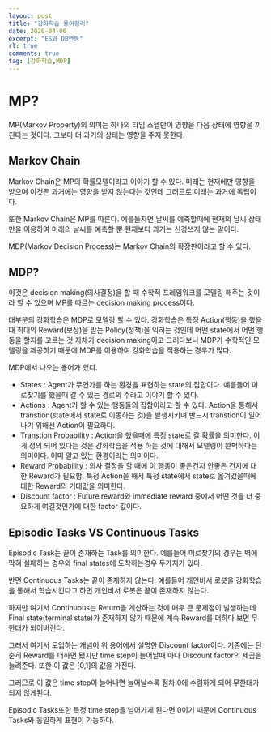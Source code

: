 ```yaml
---
layout: post
title: "강화학습 용어정리"
date: 2020-04-06
excerpt: "ES와 DB연동"
rl: true
comments: true
tag: [강화학습,MDP]
---
```

# MP?
MP(Markov Property)의 의미는 하나의 타임 스텝만이 영향을 다음 상태에 영향을 끼친다는 것이다. 그보다 더 과거의 상태는 영향을 주지 못한다.

## Markov Chain
Markov Chain은 MP의 확률모델이라고 이야기 할 수 있다. 미래는 현재에만 영향을 받으며 이것은 과거에는 영향을 받지 않는다는 것인데 그러므로 미래는 과거에 독립이다.

또한 Markov Chain은 MP를 따른다. 예를들자면 날씨를 예측할때에 현재의 날씨 상태만을 이용하여 미래의 날씨를 예측할 뿐 현재보다 과거는 신경쓰지 않는 말이다.

MDP(Markov Decision Process)는 Markov Chain의 확장판이라고 할 수 있다.

## MDP?
이것은 decision making(의사결정)을 할 때 수학적 프레임워크를 모델링 해주는 것이라 할 수 있으며 MP를 따르는 decision making process이다.

대부분의 강화학습은 MDP로 모델링 할 수 있다. 강화학습은 특정 Action(행동)을 했을때 최대의 Reward(보상)을 받는 Policy(정책)을 익히는 것인데 어떤 state에서 어떤 행동을 할지를 고르는 것 자체가 decision making이고 그러다보니 MDP가 수학적인 모델링을 제공하기 때문에 MDP를 이용하여 강화학습을 적용하는 경우가 많다.

MDP에서 나오는 용어가 있다.

- States : Agent가 무언가를 하는 환경을 표현하는 state의 집합이다. 예를들어 미로찾기를 했을때 갈 수 있는 경로의 수라고 이야기 할 수 있다.
- Actions : Agent가 할 수 있는 행동들의 집합이라고 할 수 있다. Action을 통해서 transtion(state에서 state로 이동하는 것)을 발생시키며 반드시 transtion이 일어나기 위해선 Action이 필요하다.
- Transtion Probability : Action을 했을때에 특정 state로 갈 확률을 의미한다. 이게 정의 되어 있다는 것은 강화학습을 적용 하는 것에 대해서 모델링이 완벽하다는 의미이다. 이미 알고 있는 환경이라는 의미이다.
- Reward Probability : 의사 결정을 할 때에 이 행동이 좋은건지 안좋은 건지에 대한 Reward가 필요함. 특정 Action을 해서 특정 state에서 state로 옮겨갔을때에 대한 Reward의 기대값을 의미한다.
- Discount factor : Future reward와 immediate reward 중에서 어떤 것을 더 중요하게 여길것인가에 대한 factor 값이다. 

## Episodic Tasks VS Continuous Tasks
Episodic Task는 끝이 존재하는 Task를 의미한다. 예를들어 미로찾기의 경우는 벽에 막혀 실패하는 경우와 final states에 도착하는경우 두가지가 있다.

반면 Continuous Tasks는 끝이 존재하지 않는다. 예를들어 개인비서 로봇을 강화학습을 통해서 학습시킨다고 하면 개인비서 로봇은 끝이 존재하지 않는다.

하지만 여기서 Continuous는 Return을 계산하는 것에 매우 큰 문제점이 발생하는데 Final state(terminal state)가 존재하지 않기 때문에 계속 Reward를 더하다 보면 무한대가 되어버린다.

그래서 여기서 도입하는 개념이 위 용어에서 설명한 Discount factor이다. 기존에는 단순히 Reward를 더하면 됐지만 time step이 늘어날때 마다 Discount factor의 제곱을 늘려준다. 또한 이 값은 [0,1]의 값을 가진다.

그러므로 이 값은 time step이 늘어나면 늘어날수록 점차 0에 수렴하게 되어 무한대가 되지 않게된다.

Episodic Tasks또한 특정 time step을 넘어가게 된다면 0이기 때문에 Continuous Tasks와 동일하게 표현이 가능하다. 